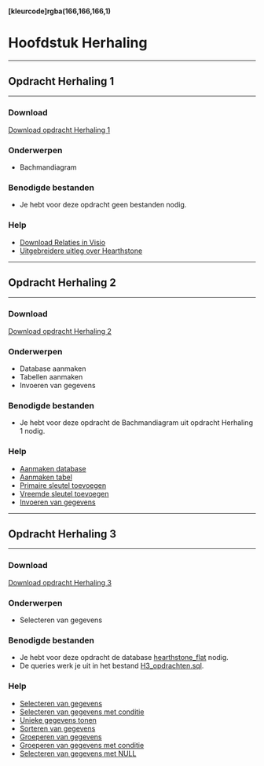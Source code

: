 #### [kleurcode]rgba(166,166,166,1)

# Hoofdstuk Herhaling

---
## Opdracht Herhaling 1
---

### Download
<a href="https://elo.kw1c.nl/CMS/Studie/811%20ICT-Academie/811%20VakkenInhoud/%5BB.26%20SQL%5D%20SQL%20%20Databases/25187%20%C2%A0%20Applicatie-%20en%20mediaontwikkelaar/Periode%2007/Productie/02.%20Opdrachten/Hoofdstuk%20herhaling/Opdracht%20herhaling.1.pdf" target="_blank">Download opdracht Herhaling 1</a>

### Onderwerpen
*   Bachmandiagram

### Benodigde bestanden
*   Je hebt voor deze opdracht geen bestanden nodig.

### Help
*   <a href="https://elo.kw1c.nl/CMS/Studie/811%20ICT-Academie/811%20VakkenInhoud/%5BB.26%20SQL%5D%20SQL%20%20Databases/25187%20%C2%A0%20Applicatie-%20en%20mediaontwikkelaar/Periode%2007/Productie/04.%20Aanvullend/relaties.pdf" target="_blank">Download Relaties in Visio</a>
*   <a href="https://playhearthstone.com/en-us/game-guide" target="_blank">Uitgebreidere uitleg over Hearthstone<a> 

---
## Opdracht Herhaling 2
---

### Download
<a href="https://elo.kw1c.nl/CMS/Studie/811%20ICT-Academie/811%20VakkenInhoud/%5BB.26%20SQL%5D%20SQL%20%20Databases/25187%20%C2%A0%20Applicatie-%20en%20mediaontwikkelaar/Periode%2007/Productie/02.%20Opdrachten/Hoofdstuk%20herhaling/Opdracht%20herhaling.2.pdf" target="_blank">Download opdracht Herhaling 2</a>

### Onderwerpen
*	Database aanmaken
*	Tabellen aanmaken
*	Invoeren van gegevens

### Benodigde bestanden
*   Je hebt voor deze opdracht de Bachmandiagram uit opdracht Herhaling 1 nodig.

### Help
*   <a href="https://www.w3schools.com/sql/sql_create_db.asp" target="_blank">Aanmaken database</a>
*   <a href="https://www.w3schools.com/sql/sql_create_table.asp" target="_blank">Aanmaken tabel</a>
*   <a href="https://www.w3schools.com/sql/sql_primarykey.asp" target="_blank">Primaire sleutel toevoegen</a>
*   <a href="https://www.w3schools.com/sql/sql_foreignkey.asp" target="_blank">Vreemde sleutel toevoegen</a>
*   <a href="https://www.w3schools.com/sql/sql_insert.asp" target="_blank">Invoeren van gegevens</a>

---
## Opdracht Herhaling 3
---

### Download
<a href="https://elo.kw1c.nl/CMS/Studie/811%20ICT-Academie/811%20VakkenInhoud/%5BB.26%20SQL%5D%20SQL%20%20Databases/25187%20%C2%A0%20Applicatie-%20en%20mediaontwikkelaar/Periode%2007/Productie/02.%20Opdrachten/Hoofdstuk%20herhaling/Opdracht%20herhaling.3.pdf" target="_blank">Download opdracht Herhaling 3</a>

### Onderwerpen
*	Selecteren van gegevens

### Benodigde bestanden
*   Je hebt voor deze opdracht de database <a href="https://elo.kw1c.nl/CMS/Studie/811%20ICT-Academie/811%20VakkenInhoud/%5BB.26%20SQL%5D%20SQL%20%20Databases/25187%20%C2%A0%20Applicatie-%20en%20mediaontwikkelaar/Periode%2007/Productie/02.%20Opdrachten/Hoofdstuk%20herhaling/resources/H3_hearthstone.sql" target="_blank">hearthstone_flat</a> nodig.
*	De queries werk je uit in het bestand <a href="https://elo.kw1c.nl/CMS/Studie/811%20ICT-Academie/811%20VakkenInhoud/%5BB.26%20SQL%5D%20SQL%20%20Databases/25187%20%C2%A0%20Applicatie-%20en%20mediaontwikkelaar/Periode%2007/Productie/02.%20Opdrachten/Hoofdstuk%20herhaling/resources/H3_opdrachten.sql" target="_blank">H3_opdrachten.sql</a>.
### Help
*   <a href="https://www.w3schools.com/sql/sql_select.asp" target="_blank">Selecteren van gegevens</a>
*   <a href="https://www.w3schools.com/sql/sql_where.asp" target="_blank">Selecteren van gegevens met conditie</a>
*   <a href="https://www.w3schools.com/sql/sql_distinct.asp" target="_blank">Unieke gegevens tonen</a>
*   <a href="https://www.w3schools.com/sql/sql_orderby.asp" target="_blank">Sorteren van gegevens</a>
*   <a href="https://www.w3schools.com/sql/sql_groupby.asp" target="_blank">Groeperen van gegevens</a>
*   <a href="https://www.w3schools.com/sql/sql_having.asp" target="_blank">Groeperen van gegevens met conditie</a>
*   <a href="https://www.w3schools.com/sql/sql_null_values.asp" target="_blank">Selecteren van gegevens met NULL</a>
